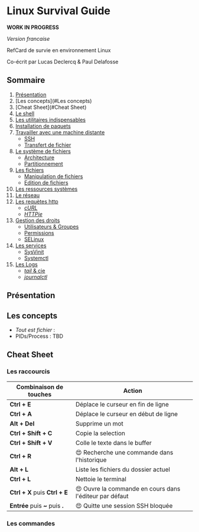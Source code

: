 # Linux Survival Guide

**WORK IN PROGRESS**

*Version francaise*

RefCard de survie en environnement Linux

Co-écrit par Lucas Declercq & Paul Delafosse

## Sommaire

1. [Présentation](#Présentation)
1. [Les concepts](#Les concepts)
1. [Cheat Sheet](#Cheat Sheet)
1. [Le shell]()
1. [Les utilitaires indispensables]()
1. [Installation de paquets]()
1. [Travailler avec une machine distante]()
    * [SSH]()
    * [Transfert de fichier]()
1. [Le système de fichiers]()
    * [Architecture]()
    * [Partitionnement]()
1. [Les fichiers]()
    * [Manipulation de fichiers]()
    * [Edition de fichiers]()
1. [Les ressources systèmes]()
1. [Le réseau]()
1. [Les requètes http]()
    * [*cURL*]()
    * [*HTTPie*]()
1. [Gestion des droits]()
    * [Utilisateurs & Groupes]()
    * [Permissions]()
    * [SELinux]()
1. [Les services]()
    * [SysVinit]()
    * [Systemctl]()
1. [Les Logs]()
    * [*tail* & cie]()
    * [*journalctl*]()

## Présentation

## Les concepts

* *Tout est fichier* : 
* PIDs/Process : TBD

## Cheat Sheet

### Les raccourcis

| Combinaison de touches                                  | Action                | 
|---                                      |---                       |
| **Ctrl + E**        | Déplace le curseur en fin de ligne                                |
| **Ctrl + A**        | Déplace le curseur en début de ligne                              | 
| **Alt + Del**       | Supprime un mot                            |
| **Ctrl + Shift + C**| Copie la selection                                     |
| **Ctrl + Shift + V**| Colle le texte dans le buffer                                     |
| **Ctrl + R**        | :heart_eyes: Recherche une commande dans l'historique                 |
| **Alt + L**         | Liste les fichiers du dossier actuel                        |
| **Ctrl + L**        | Nettoie le terminal                       |
| **Ctrl + X** puis **Ctrl + E**        | :heart_eyes: Ouvre la commande en cours dans l'éditeur par défaut                      |
| **Entrée** puis **~** puis **.** |:heart_eyes:  Quitte une session SSH bloquée|

### Les commandes

